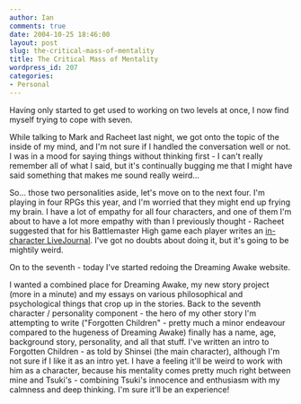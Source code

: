 ```yaml
---
author: Ian
comments: true
date: 2004-10-25 18:46:00
layout: post
slug: the-critical-mass-of-mentality
title: The Critical Mass of Mentality
wordpress_id: 207
categories:
- Personal
---
```


Having only started to get used to working on two levels at once, I now find myself trying to cope with seven.  

While talking to Mark and Racheet last night, we got onto the topic of the inside of my mind, and I'm not sure if I handled the conversation well or not.  I was in a mood for saying things without thinking first - I can't really remember all of what I said, but it's continually bugging me that I might have said something that makes me sound really weird...  

So... those two personalities aside, let's move on to the next four.  I'm playing in four RPGs this year, and I'm worried that they might end up frying my brain.  I have a lot of empathy for all four characters, and one of them I'm about to have a lot more empathy with than I previously thought - Racheet suggested that for his Battlemaster High game each player writes an <a href=http://www.livejournal.com/~kotori_hasegawa/>in-character LiveJournal</a>.  I've got no doubts about doing it, but it's going to be mightily weird.  

On to the seventh - today I've started redoing the Dreaming Awake website.  

I wanted a combined place for Dreaming Awake, my new story project (more in a minute) and my essays on various philosophical and psychological things that crop up in the stories.  Back to the seventh character / personality component - the hero of my other story I'm attempting to write ("Forgotten Children" - pretty much a minor endeavour compared to the hugeness of Dreaming Awake) finally has a name, age, background story, personality, and all that stuff.  I've written an intro to Forgotten Children - as told by Shinsei (the main character), although I'm not sure if I like it as an intro yet.  I have a feeling it'll be weird to work with him as a character, because his mentality comes pretty much right between mine and Tsuki's - combining Tsuki's innocence and enthusiasm with my calmness and deep thinking.  I'm sure it'll be an experience!
